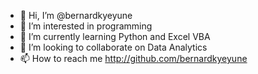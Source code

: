 - 👋 Hi, I’m @bernardkyeyune
- 👀 I’m interested in programming
- 🌱 I’m currently learning Python and Excel VBA
- 💞️ I’m looking to collaborate on Data Analytics
- 📫 How to reach me http://github.com/bernardkyeyune

<!---
bernardkyeyune/bernardkyeyune is a ✨ special ✨ repository because its `README.md` (this file) appears on your GitHub profile.
You can click the Preview link to take a look at your changes.
--->
